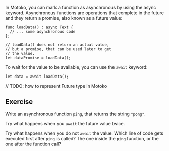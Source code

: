 In Motoko, you can mark a function as asynchronous by using the async keyword. Asynchronous
functions are operations that complete in the future and they return a promise,
also known as a future value:

```motoko
func loadData() : async Text {
  // ... some asynchronous code
};

// loadData() does not return an actual value,
// but a promise, that can be used later to get
// the value.
let dataPromise = loadData();
```

To wait for the value to be available, you can use the `await` keyword:

```motoko
let data = await loadData();
```

// TODO: how to represent Future type in Motoko

## Exercise

Write an asynchronous function `ping`, that returns the string `"pong"`.

Try what happens when you `await` the future value twice.

Try what happens when you do not `await` the value. Which line of code gets executed first after
`ping` is called? The one inside the `ping` function, or the one after the function call?
